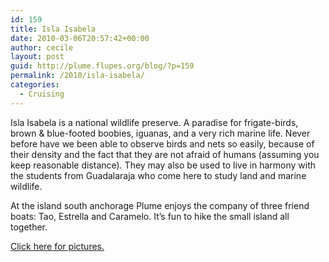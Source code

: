 ```yaml
---
id: 159
title: Isla Isabela
date: 2010-03-06T20:57:42+00:00
author: cecile
layout: post
guid: http://plume.flupes.org/blog/?p=159
permalink: /2010/isla-isabela/
categories:
  - Cruising
---
```

Isla Isabela is a national wildlife preserve. A paradise for frigate-birds, brown & blue-footed boobies, iguanas, and a very rich marine life. Never before have we been able to observe birds and nets so easily, because of their density and the fact that they are not afraid of humans (assuming you keep reasonable distance). They may also be used to live in harmony with the students from Guadalaraja who come here to study land and marine wildlife.

At the island south anchorage Plume enjoys the company of three friend boats: Tao, Estrella and Caramelo. It&#8217;s fun to hike the small island all together.

[Click here for pictures.](http://plume.flupes.org/gallery/index.php?level=album&id=34)